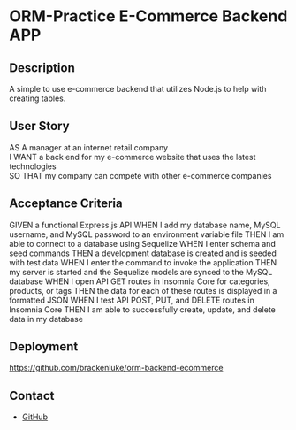 # ORM-Practice E-Commerce Backend APP

## Description
A simple to use e-commerce backend that utilizes Node.js to help with creating tables.

## User Story
AS A manager at an internet retail company<br />
I WANT a back end for my e-commerce website that uses the latest technologies<br />
SO THAT my company can compete with other e-commerce companies

## Acceptance Criteria
GIVEN a functional Express.js API
WHEN I add my database name, MySQL username, and MySQL password to an environment variable file
THEN I am able to connect to a database using Sequelize
WHEN I enter schema and seed commands
THEN a development database is created and is seeded with test data
WHEN I enter the command to invoke the application
THEN my server is started and the Sequelize models are synced to the MySQL database
WHEN I open API GET routes in Insomnia Core for categories, products, or tags
THEN the data for each of these routes is displayed in a formatted JSON
WHEN I test API POST, PUT, and DELETE routes in Insomnia Core
THEN I am able to successfully create, update, and delete data in my database


## Deployment
https://github.com/brackenluke/orm-backend-ecommerce

## Contact

- [GitHub](https://github.com/brackenluke 'GitHub')
